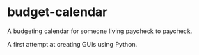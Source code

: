 # budget-calendar
A budgeting calendar for someone living paycheck to paycheck.

A first attempt at creating GUIs using Python.
